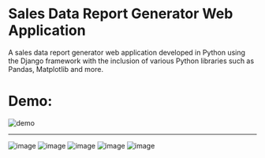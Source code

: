 # Sales Data Report Generator Web Application
A sales data report generator web application developed in Python using the Django framework with the inclusion of various Python libraries such as Pandas, Matplotlib and more.

# Demo:
![demo](https://user-images.githubusercontent.com/79690509/127465696-0f6e4f66-c53f-4c9b-9a80-34ad376bcc5e.gif)

<hr>

![image](https://user-images.githubusercontent.com/79690509/127463521-adfd8ff5-7e59-4f9e-9511-0fb064402b6e.png)
![image](https://user-images.githubusercontent.com/79690509/127464023-0a2ad1ff-4353-4540-96ea-28cd2488393f.png)
![image](https://user-images.githubusercontent.com/79690509/127464266-b9924f5f-809c-44b0-8485-9abc32a68a69.png)
![image](https://user-images.githubusercontent.com/79690509/127463682-8ac2d00d-60d7-4c69-b17e-b3c1f2d2687d.png)
![image](https://user-images.githubusercontent.com/79690509/127463954-26b7d1d3-fe47-4fbb-8aab-25183d611c83.png)
